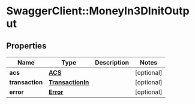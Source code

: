# SwaggerClient::MoneyIn3DInitOutput

## Properties
Name | Type | Description | Notes
------------ | ------------- | ------------- | -------------
**acs** | [**ACS**](ACS.md) |  | [optional] 
**transaction** | [**TransactionIn**](TransactionIn.md) |  | [optional] 
**error** | [**Error**](Error.md) |  | [optional] 


